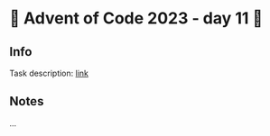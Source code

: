 # 🎄 Advent of Code 2023 - day 11 🎄

## Info

Task description: [link](https://adventofcode.com/2023/day/11)

## Notes

...
